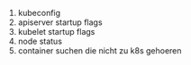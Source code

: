 1. kubeconfig
2. apiserver startup flags
3. kubelet startup flags
4. node status
5. container suchen die nicht zu k8s gehoeren
